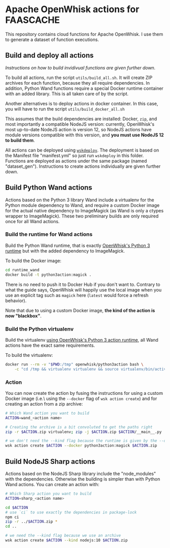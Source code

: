 # Apache OpenWhisk actions for FAASCACHE

This repository contains cloud functions for Apache OpenWhisk. I use them to generate a dataset of function executions.

## Build and deploy all actions

_Instructions on how to build invidivual functions are given further down._

To build all actions, run the script `utils/build_all.sh`. It will create ZIP archives for each function, because they all
require dependencies. In addition, Python Wand functions require a special Docker runtime container with an added library.
This is all taken care of by the script.

Another alternatives is to deploy actions in docker container. In this case, you will have to run the script `utils/build_docker_all.sh`

This assumes that the build dependencies are installed: Docker, `zip`, and most importantly a compatible NodeJS version:
currently, OpenWhisk's most up-to-date NodeJS action is version 12, so NodeJS actions have module versions compatible with this
version, and **you must use NodeJS 12 to build them**.

All actions can be deployed using [`wskdeploy`](https://github.com/apache/openwhisk-wskdeploy/). The deployment is based on
the Manifest file "manifest.yml" so just run `wskdeploy` in this folder. Functions are deployed as actions under the same
package (named "dataset\_gen"). Instructions to create actions individually are given further down.

## Build Python Wand actions

Actions based on the Python 3 library Wand include a virtualenv for the Python module dependency to Wand, and require a custom
Docker image for the actual native dependency to ImageMagick (as Wand is only a ctypes wrapper to ImageMagick). These two
preliminary builds are only required once for all Wand actions.

### Build the runtime for Wand actions

Build the Python Wand runtime, that is exactly [OpenWhisk's Python 3
runtime](https://github.com/apache/openwhisk/blob/master/docs/actions-docker.md) but with the added dependency to ImageMagick.

To build the Docker image:

```sh
cd runtime_wand
docker build -t python3action:magick .
```

There is no need to push it to Docker Hub if you don't want to. Contrary to what the guide says, OpenWhisk will happily use
the local image when you use an explicit tag such as `magick` here (`latest` would force a refresh behavior).

Note that due to using a custom Docker image, **the kind of the action is now "blackbox"**.

### Build the Python virtualenv

Build the virtualenv [using OpenWhisk's Python 3 action
runtime](https://github.com/apache/openwhisk/blob/master/docs/actions-python.md), all Wand actions have the exact same
requirements.

To build the virtualenv:

```sh
docker run --rm -v "$PWD:/tmp" openwhisk/python3action bash \
    -c "cd /tmp && virtualenv virtualenv && source virtualenv/bin/activate && pip install -r requirements.txt"`
```

### Action

You can now create the action by fusing the instructions for using a custom Docker image (i.e.\ using the `--docker` flag of
`wsk action create`) and for creating an action from a zip archive:

```sh
# Which Wand action you want to build
ACTION=wand_<action name>

# Creating the archive is a bit convoluted to get the paths right
zip -r $ACTION.zip virtualenv; zip -j $ACTION.zip $ACTION/__main__.py

# we don't need the --kind flag because the runtime is given by the --docker flag
wsk action create $ACTION --docker python3action:magick $ACTION.zip
```

## Build NodeJS Sharp actions

Actions based on the NodeJS Sharp library include the "node\_modules" with the dependencies. Otherwise the building is simpler
than with Python Wand actions. You can create an action with:


```sh
# Which Sharp action you want to build
ACTION=sharp_<action name>

cd $ACTION
# use `ci` to use exactly the dependencies in package-lock
npm ci
zip -r ../$ACTION.zip *
cd ..

# we need the --kind flag because we use an archive
wsk action create $ACTION --kind nodejs:10 $ACTION.zip
```

